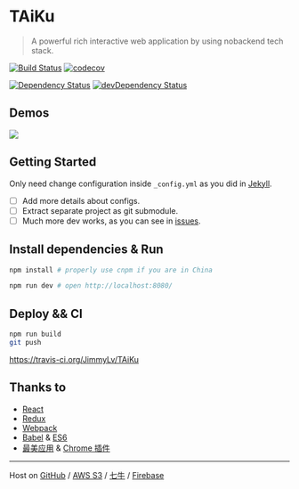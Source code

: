 # TAiKu

> A powerful rich interactive web application by using nobackend tech stack.

[![Build Status](https://travis-ci.org/JimmyLv/TAiKu.svg?branch=gh-pages)](https://travis-ci.org/JimmyLv/TAiKu)
[![codecov](https://codecov.io/gh/JimmyLv/TAiKu/branch/gh-pages/graph/badge.svg)](https://codecov.io/gh/JimmyLv/TAiKu)

[![Dependency Status](https://img.shields.io/david/JimmyLv/TAiKu.svg?style=flat-square)](https://david-dm.org/JimmyLv/TAiKu)
[![devDependency
Status](https://img.shields.io/david/dev/JimmyLv/TAiKu.svg?style=flat-square)](https://david-dm.org/JimmyLv/TAiKu#info=devDependencies)

## Demos

[![](http://7xjbdq.com1.z0.glb.clouddn.com/images/2016/1466819992709.png)](http://taiku.jimmylv.info/)

## Getting Started

Only need change configuration inside `_config.yml` as you did in [Jekyll](https://jekyllrb.com).

- [ ] Add more details about configs.
- [ ] Extract separate project as git submodule.
- [ ] Much more dev works, as you can see in [issues](https://github.com/JimmyLv/TAiKu/issues).

## Install dependencies & Run

```bash
npm install # properly use cnpm if you are in China

npm run dev # open http://localhost:8080/
```

## Deploy && CI

```bash
npm run build
git push
```

<https://travis-ci.org/JimmyLv/TAiKu>

## Thanks to

- [React](https://facebook.github.io/react/)
- [Redux](https://github.com/reactjs/redux)
- [Webpack](http://webpack.github.io/)
- [Babel](https://babeljs.io/) & [ES6](https://babeljs.io/docs/learn-es2015/)
- [最美应用](http://zuimeia.com/) & [Chrome 插件](http://chrome.zuimeia.com)


-------

Host on [GitHub](https://github.com/JimmyLv/TAiKu) / [AWS S3](http://nobackend.website.s3-website-ap-southeast-1.amazonaws.com) / [七牛](http://7xjbdq.com1.z0.glb.clouddn.com/_ng/#!/note) / [Firebase](http://nobackend-website.firebaseapp.com/)